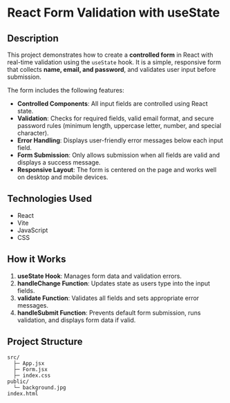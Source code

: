 

# React Form Validation with useState

## Description

This project demonstrates how to create a **controlled form** in React with real-time validation using the `useState` hook. It is a simple, responsive form that collects **name, email, and password**, and validates user input before submission.

The form includes the following features:

* **Controlled Components**: All input fields are controlled using React state.
* **Validation**: Checks for required fields, valid email format, and secure password rules (minimum length, uppercase letter, number, and special character).
* **Error Handling**: Displays user-friendly error messages below each input field.
* **Form Submission**: Only allows submission when all fields are valid and displays a success message.
* **Responsive Layout**: The form is centered on the page and works well on desktop and mobile devices.

## Technologies Used

* React
* Vite
* JavaScript
* CSS

## How it Works

1. **useState Hook**: Manages form data and validation errors.
2. **handleChange Function**: Updates state as users type into the input fields.
3. **validate Function**: Validates all fields and sets appropriate error messages.
4. **handleSubmit Function**: Prevents default form submission, runs validation, and displays form data if valid.

## Project Structure

```
src/
  ├─ App.jsx
  ├─ Form.jsx
  ├─ index.css
public/
  └─ background.jpg
index.html
```



